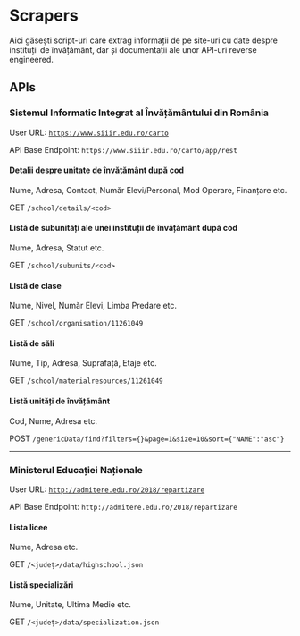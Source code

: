 # Scrapers
Aici găsești script-uri care extrag informații de pe site-uri cu date despre instituții de învățământ, dar și documentații ale unor API-uri reverse engineered.

## APIs
### Sistemul Informatic Integrat al Învățământului din România
User URL: [`https://www.siiir.edu.ro/carto`](https://www.siiir.edu.ro/carto)

API Base Endpoint: `https://www.siiir.edu.ro/carto/app/rest`

#### Detalii despre unitate de învățământ după cod
Nume, Adresa, Contact, Număr Elevi/Personal, Mod Operare, Finanțare etc.

GET `/school/details/<cod>`

#### Listă de subunități ale unei instituții de învățământ după cod
Nume, Adresa, Statut etc.

GET `/school/subunits/<cod>`

#### Listă de clase
Nume, Nivel, Număr Elevi, Limba Predare etc.

GET `/school/organisation/11261049`

#### Listă de săli
Nume, Tip, Adresa, Suprafață, Etaje etc.

GET `/school/materialresources/11261049`

#### Listă unități de învățământ
Cod, Nume, Adresa etc.

POST `/genericData/find?filters={}&page=1&size=10&sort={"NAME":"asc"}`

---

### Ministerul Educației Naționale
User URL: [`http://admitere.edu.ro/2018/repartizare`](http://admitere.edu.ro/2018/repartizare)

API Base Endpoint: `http://admitere.edu.ro/2018/repartizare`

#### Lista licee
Nume, Adresa etc.

GET `/<județ>/data/highschool.json`

#### Listă specializări
Nume, Unitate, Ultima Medie etc.

GET `/<județ>/data/specialization.json`
